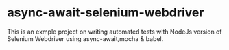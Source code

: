 # async-await-selenium-webdriver
This is an exmple project on writing automated tests with NodeJs version of Selenium Webdriver using async-await,mocha & babel.

